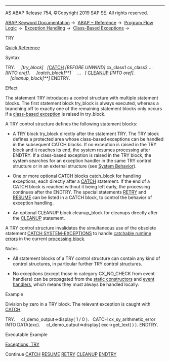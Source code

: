   

* * *

AS ABAP Release 754, ©Copyright 2019 SAP SE. All rights reserved.

[ABAP Keyword Documentation](https://help.sap.com/doc/abapdocu_754_index_htm/7.54/en-US/abenabap.htm) →  [ABAP − Reference](https://help.sap.com/doc/abapdocu_754_index_htm/7.54/en-US/abenabap_reference.htm) →  [Program Flow Logic](https://help.sap.com/doc/abapdocu_754_index_htm/7.54/en-US/abenabap_flow_logic.htm) →  [Exception Handling](https://help.sap.com/doc/abapdocu_754_index_htm/7.54/en-US/abenabap_exceptions.htm) →  [Class-Based Exceptions](https://help.sap.com/doc/abapdocu_754_index_htm/7.54/en-US/abenexceptions.htm) → 

TRY

[Quick Reference](https://help.sap.com/doc/abapdocu_754_index_htm/7.54/en-US/abaptry_shortref.htm)

Syntax

TRY.
    *\[*try\_block*\]*
  *\[*[CATCH](https://help.sap.com/doc/abapdocu_754_index_htm/7.54/en-US/abapcatch_try.htm) *\[*BEFORE UNWIND*\]* cx\_class1 cx\_class2 ... *\[*INTO oref*\]*.
    *\[*catch\_block*\]**\]*
    ...
  *\[* [CLEANUP](https://help.sap.com/doc/abapdocu_754_index_htm/7.54/en-US/abapcleanup.htm) *\[*INTO oref*\]*.
    *\[*cleanup\_block*\]**\]*
ENDTRY.

Effect

The statement TRY introduces a control structure with multiple statement blocks. The first statement block try\_block is always executed, whereas a branching off to exactly one of the remaining statement blocks only occurs if a [class-based exception](https://help.sap.com/doc/abapdocu_754_index_htm/7.54/en-US/abenclass_based_exception_glosry.htm "Glossary Entry") is raised in try\_block.

A TRY control structure defines the following statement blocks:

-   A TRY block try\_block directly after the statement TRY. The TRY block defines a protected area whose class-based exceptions can be handled in the subsequent CATCH blocks. If no exception is raised in the TRY block and it reaches its end, the system resumes processing after ENDTRY. If a class-based exception is raised in the TRY block, the system searches for an exception handler in the same TRY control structure or in an external structure (see [System Behavior](https://help.sap.com/doc/abapdocu_754_index_htm/7.54/en-US/abenexceptions_system_response.htm)).
    
-   One or more optional CATCH blocks catch\_block for handling exceptions, each directly after a [CATCH](https://help.sap.com/doc/abapdocu_754_index_htm/7.54/en-US/abapcatch_try.htm) statement. If the end of a CATCH block is reached without it being left early, the processing continues after the ENDTRY. The special statements [RETRY](https://help.sap.com/doc/abapdocu_754_index_htm/7.54/en-US/abapretry.htm) and [RESUME](https://help.sap.com/doc/abapdocu_754_index_htm/7.54/en-US/abapresume.htm) can be listed in a CATCH block, to control the behavior of exception handling.
    
-   An optional CLEANUP block cleanup\_block for cleanups directly after the [CLEANUP](https://help.sap.com/doc/abapdocu_754_index_htm/7.54/en-US/abapcleanup.htm) statement.
    

A TRY control structure invalidates the simultaneous use of the obsolete statement [CATCH SYSTEM-EXCEPTIONS](https://help.sap.com/doc/abapdocu_754_index_htm/7.54/en-US/abapcatch_sys.htm) to handle [catchable runtime errors](https://help.sap.com/doc/abapdocu_754_index_htm/7.54/en-US/abencatchable_runtime_error_glosry.htm "Glossary Entry") in the current [processing block](https://help.sap.com/doc/abapdocu_754_index_htm/7.54/en-US/abenprocessing_block_glosry.htm "Glossary Entry").

Notes

-   All statement blocks of a TRY control structure can contain any kind of control structures, in particular further TRY control structures.
    
-   No exceptions (except those in category CX\_NO\_CHECK from event handlers) can be propagated from the [static constructors](https://help.sap.com/doc/abapdocu_754_index_htm/7.54/en-US/abapclass-methods_constructor.htm) and [event handlers](https://help.sap.com/doc/abapdocu_754_index_htm/7.54/en-US/abapmethods_event_handler.htm), which means they must always be handled locally.
    

Example

Division by zero in a TRY block. The relevant exception is caught with [CATCH](https://help.sap.com/doc/abapdocu_754_index_htm/7.54/en-US/abapcatch_try.htm).

TRY.
    cl\_demo\_output=>display( 1 / 0 ).
  CATCH cx\_sy\_arithmetic\_error INTO DATA(exc).
    cl\_demo\_output=>display( exc->get\_text( ) ).
ENDTRY.

Executable Example

[Exceptions, TRY](https://help.sap.com/doc/abapdocu_754_index_htm/7.54/en-US/abentry_abexa.htm)

Continue
[CATCH](https://help.sap.com/doc/abapdocu_754_index_htm/7.54/en-US/abapcatch_try.htm)
[RESUME](https://help.sap.com/doc/abapdocu_754_index_htm/7.54/en-US/abapresume.htm)
[RETRY](https://help.sap.com/doc/abapdocu_754_index_htm/7.54/en-US/abapretry.htm)
[CLEANUP](https://help.sap.com/doc/abapdocu_754_index_htm/7.54/en-US/abapcleanup.htm)
[ENDTRY](https://help.sap.com/doc/abapdocu_754_index_htm/7.54/en-US/abapendtry.htm)